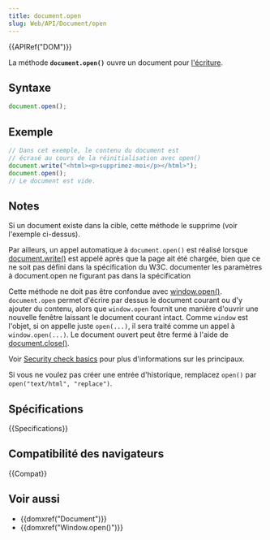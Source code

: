 ```yaml
---
title: document.open
slug: Web/API/Document/open
---
```


{{APIRef("DOM")}}

La méthode **`document.open()`** ouvre un document pour [l'écriture](/fr/docs/Web/API/Document/write).

## Syntaxe

```js
document.open();
```

## Exemple

```js
// Dans cet exemple, le contenu du document est
// écrasé au cours de la réinitialisation avec open()
document.write("<html><p>supprimez-moi</p></html>");
document.open();
// Le document est vide.
```

## Notes

Si un document existe dans la cible, cette méthode le supprime (voir l'exemple ci-dessus).

Par ailleurs, un appel automatique à `document.open()` est réalisé lorsque [document.write()](/fr/docs/Web/API/Document/write) est appelé après que la page ait été chargée, bien que ce ne soit pas défini dans la spécification du W3C. documenter les paramètres à document.open ne figurant pas dans la spécification

Cette méthode ne doit pas être confondue avec [window.open()](/fr/docs/Web/API/Window/open). `document.open` permet d'écrire par dessus le document courant ou d'y ajouter du contenu, alors que `window.open` fournit une manière d'ouvrir une nouvelle fenêtre laissant le document courant intact. Comme `window` est l'objet, si on appelle juste `open(...)`, il sera traité comme un appel à `window.open(...)`. Le document ouvert peut être fermé à l'aide de [document.close()](/fr/docs/Web/API/Document/close).

Voir [Security check basics](/fr/docs/Mozilla/Gecko/Script_security#Security_checks) pour plus d'informations sur les principaux.

Si vous ne voulez pas créer une entrée d'historique, remplacez `open()` par `open("text/html", "replace")`.

## Spécifications

{{Specifications}}

## Compatibilité des navigateurs

{{Compat}}

## Voir aussi

- {{domxref("Document")}}
- {{domxref("Window.open()")}}
